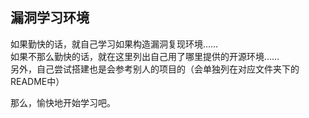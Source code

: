 ## 漏洞学习环境

如果勤快的话，就自己学习如果构造漏洞复现环境……   
如果不那么勤快的话，就在这里列出自己用了哪里提供的开源环境……  
另外，自己尝试搭建也是会参考别人的项目的（会单独列在对应文件夹下的README中）    



那么，愉快地开始学习吧。